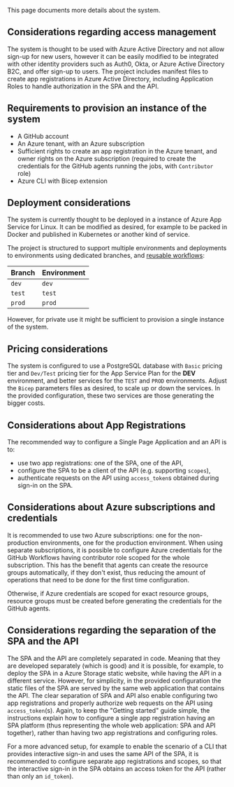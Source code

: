 This page documents more details about the system.

## Considerations regarding access management

The system is thought to be used with Azure Active Directory and not allow
sign-up for new users, however it can be easily modified to be integrated with
other identity providers such as Auth0, Okta, or Azure Active Directory B2C,
and offer sign-up to users. The project includes manifest files to create
app registrations in Azure Active Directory, including Application Roles to
handle authorization in the SPA and the API.

## Requirements to provision an instance of the system

* A GitHub account
* An Azure tenant, with an Azure subscription
* Sufficient rights to create an app registration in the Azure tenant, and
  owner rights on the Azure subscription (required to create the credentials
  for the GitHub agents running the jobs, with `Contributor` role)
* Azure CLI with Bicep extension

## Deployment considerations
The system is currently thought to be deployed in a instance of Azure App
Service for Linux. It can be modified as desired, for example to be packed in
Docker and published in Kubernetes or another kind of service.

The project is structured to support multiple environments and deployments to
environments using dedicated branches, and [reusable
workflows](https://docs.github.com/en/actions/learn-github-actions/reusing-workflows):

| Branch | Environment |
| ------ | ----------- |
| `dev`  | `dev`       |
| `test` | `test`      |
| `prod` | `prod`      |

However, for private use it might be sufficient to provision a single instance
of the system.

## Pricing considerations
The system is configured to use a PostgreSQL database with `Basic` pricing tier
and `Dev/Test` pricing tier for the App Service Plan for the **DEV**
environment, and better services for the `TEST` and `PROD` environments. Adjust
the `Bicep` parameters files as desired, to scale up or down the services. In
the provided configuration, these two services are those generating the bigger
costs.

## Considerations about App Registrations
The recommended way to configure a Single Page Application and an API is to:
* use two app registrations: one of the SPA, one of the API,
* configure the SPA to be a client of the API (e.g. supporting `scopes`),
* authenticate requests on the API using `access_token`s obtained during
  sign-in on the SPA.

## Considerations about Azure subscriptions and credentials
It is recommended to use two Azure subscriptions: one for the non-production
environments, one for the production environment. When using separate
subscriptions, it is possible to configure Azure credentials for the GitHub
Workflows having contributor role scoped for the whole subscription. This has
the benefit that agents can create the resource groups automatically, if they
don't exist, thus reducing the amount of operations that need to be done for
the first time configuration.

Otherwise, if Azure credentials are scoped for exact resource groups, resource
groups must be created before generating the credentials for the GitHub agents.

## Considerations regarding the separation of the SPA and the API
The SPA and the API are completely separated in code. Meaning that they are
developed separately (which is good) and it is possible, for example, to deploy
the SPA in a Azure Storage static website, while having the API in a different
service. However, for simplicity, in the provided configuration the static
files of the SPA are served by the same web application that contains the API.
The clear separation of SPA and API also enable configuring two app
registrations and properly authorize web requests on the API using
`access_token`(s). Again, to keep the "Getting started" guide simple, the
instructions explain how to configure a single app registration having an SPA
platform (thus representing the whole web application: SPA and API together),
rather than having two app registrations and configuring roles.

For a more advanced setup, for example to enable the scenario of a CLI that
provides interactive sign-in and uses the same API of the SPA, it is recommended
to configure separate app registrations and scopes, so that the interactive
sign-in in the SPA obtains an access token for the API (rather than only an
`id_token`).
